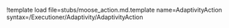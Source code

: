 !template load file=stubs/moose_action.md.template name=AdaptivityAction syntax=/Executioner/Adaptivity/AdaptivityAction